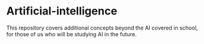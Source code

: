 # Artificial-intelligence

This repository covers additional concepts beyond the AI covered in school, for those of us who will be studying AI in the future. 

